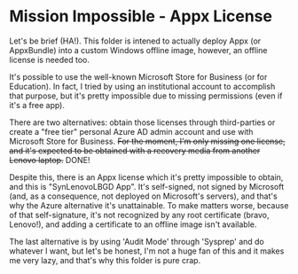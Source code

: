 # Mission Impossible - Appx License

Let's be brief (HA!). This folder is intened to actually deploy Appx (or AppxBundle) into a custom Windows offline image, however, an offline license is needed too.

It's possible to use the well-known Microsoft Store for Business (or for Education). In fact, I tried by using an institutional account to accomplish that purpose, but it's pretty impossible due to missing permissions (even if it's a free app).

There are two alternatives: obtain those licenses through third-parties or create a "free tier" personal Azure AD admin account and use with Microsoft Store for Business. ~~For the moment, I'm only missing one license, and it's expected to be obtained with a recovery media from another Lenovo laptop.~~ DONE!

Despite this, there is an Appx license which it's pretty impossible to obtain, and this is "SynLenovoLBGD App". It's self-signed, not signed by Microsoft (and, as a consequence, not deployed on Microsoft's servers), and that's why the Azure alternative it's unattainable. To make matters worse, because of that self-signature, it's not recognized by any root certificate (bravo, Lenovo!), and adding a certificate to an offline image isn't available.

The last alternative is by using 'Audit Mode' through 'Sysprep' and do whatever I want, but let's be honest, I'm not a huge fan of this and it makes me very lazy, and that's why this folder is pure crap.